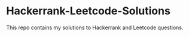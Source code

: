 # Hackerrank-Leetcode-Solutions
This repo contains my solutions to Hackerrank and Leetcode questions.
